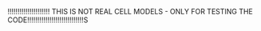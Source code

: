 !!!!!!!!!!!!!!!!!!!!! THIS IS NOT REAL CELL MODELS - ONLY FOR TESTING THE CODE!!!!!!!!!!!!!!!!!!!!!!!!!!!!S
